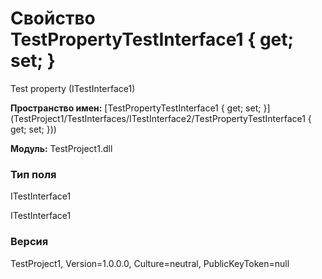 # Свойство TestPropertyTestInterface1 { get; set; }

Test property (ITestInterface1)

**Пространство имен:** [TestPropertyTestInterface1 { get; set; }](TestProject1/TestInterfaces/ITestInterface2/TestPropertyTestInterface1 { get; set; }))

**Модуль:** TestProject1.dll
### Тип поля
ITestInterface1<member name="T:TestProject1.TestInterfaces.ITestInterface1">
  <summary>
            ITestInterface1
            </summary>
</member>

### Версия
TestProject1, Version=1.0.0.0, Culture=neutral, PublicKeyToken=null

